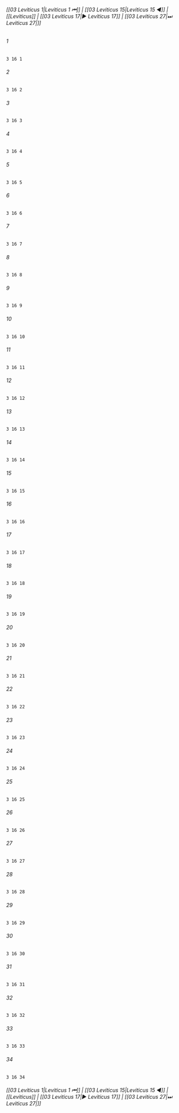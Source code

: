
###### [[03 Leviticus 1|Leviticus 1 ⏮]] | [[03 Leviticus 15|Leviticus 15 ◀]] | [[Leviticus]] | [[03 Leviticus 17|▶ Leviticus 17]] | [[03 Leviticus 27|⏭ Leviticus 27|]]

###### 1
``` verse
3 16 1 
```
###### 2
``` verse
3 16 2 
```
###### 3
``` verse
3 16 3 
```
###### 4
``` verse
3 16 4 
```
###### 5
``` verse
3 16 5 
```
###### 6
``` verse
3 16 6 
```
###### 7
``` verse
3 16 7 
```
###### 8
``` verse
3 16 8 
```
###### 9
``` verse
3 16 9 
```
###### 10
``` verse
3 16 10 
```
###### 11
``` verse
3 16 11 
```
###### 12
``` verse
3 16 12 
```
###### 13
``` verse
3 16 13 
```
###### 14
``` verse
3 16 14 
```
###### 15
``` verse
3 16 15 
```
###### 16
``` verse
3 16 16 
```
###### 17
``` verse
3 16 17 
```
###### 18
``` verse
3 16 18 
```
###### 19
``` verse
3 16 19 
```
###### 20
``` verse
3 16 20 
```
###### 21
``` verse
3 16 21 
```
###### 22
``` verse
3 16 22 
```
###### 23
``` verse
3 16 23 
```
###### 24
``` verse
3 16 24 
```
###### 25
``` verse
3 16 25 
```
###### 26
``` verse
3 16 26 
```
###### 27
``` verse
3 16 27 
```
###### 28
``` verse
3 16 28 
```
###### 29
``` verse
3 16 29 
```
###### 30
``` verse
3 16 30 
```
###### 31
``` verse
3 16 31 
```
###### 32
``` verse
3 16 32 
```
###### 33
``` verse
3 16 33 
```
###### 34
``` verse
3 16 34 
```

###### [[03 Leviticus 1|Leviticus 1 ⏮]] | [[03 Leviticus 15|Leviticus 15 ◀]] | [[Leviticus]] | [[03 Leviticus 17|▶ Leviticus 17]] | [[03 Leviticus 27|⏭ Leviticus 27|]]

